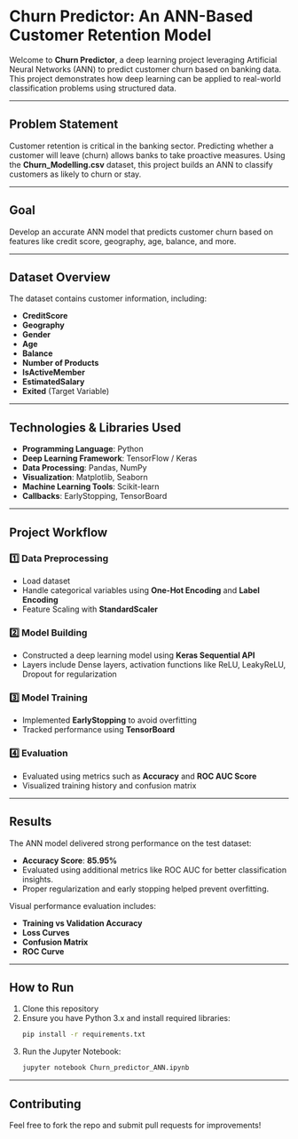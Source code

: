 # Churn Predictor: An ANN-Based Customer Retention Model

Welcome to **Churn Predictor**, a deep learning project leveraging Artificial Neural Networks (ANN) to predict customer churn based on banking data. This project demonstrates how deep learning can be applied to real-world classification problems using structured data.

---

## Problem Statement

Customer retention is critical in the banking sector. Predicting whether a customer will leave (churn) allows banks to take proactive measures. Using the **Churn_Modelling.csv** dataset, this project builds an ANN to classify customers as likely to churn or stay.

---

## Goal
Develop an accurate ANN model that predicts customer churn based on features like credit score, geography, age, balance, and more.

---

## Dataset Overview
The dataset contains customer information, including:

- **CreditScore**
- **Geography**
- **Gender**
- **Age**
- **Balance**
- **Number of Products**
- **IsActiveMember**
- **EstimatedSalary**
- **Exited** (Target Variable)

---

## Technologies & Libraries Used
- **Programming Language**: Python
- **Deep Learning Framework**: TensorFlow / Keras
- **Data Processing**: Pandas, NumPy
- **Visualization**: Matplotlib, Seaborn
- **Machine Learning Tools**: Scikit-learn
- **Callbacks**: EarlyStopping, TensorBoard

---

## Project Workflow

### 1️⃣ Data Preprocessing
- Load dataset
- Handle categorical variables using **One-Hot Encoding** and **Label Encoding**
- Feature Scaling with **StandardScaler**

### 2️⃣ Model Building
- Constructed a deep learning model using **Keras Sequential API**
- Layers include Dense layers, activation functions like ReLU, LeakyReLU, Dropout for regularization

### 3️⃣ Model Training
- Implemented **EarlyStopping** to avoid overfitting
- Tracked performance using **TensorBoard**

### 4️⃣ Evaluation
- Evaluated using metrics such as **Accuracy** and **ROC AUC Score**
- Visualized training history and confusion matrix

---

## Results
The ANN model delivered strong performance on the test dataset:

- **Accuracy Score**: **85.95%**
- Evaluated using additional metrics like ROC AUC for better classification insights.
- Proper regularization and early stopping helped prevent overfitting.

Visual performance evaluation includes:

- **Training vs Validation Accuracy**
- **Loss Curves**
- **Confusion Matrix**
- **ROC Curve**

---

## How to Run
1. Clone this repository
2. Ensure you have Python 3.x and install required libraries:
   ```bash
   pip install -r requirements.txt
   ```
3. Run the Jupyter Notebook:
   ```bash
   jupyter notebook Churn_predictor_ANN.ipynb
   ```

---

## Contributing
Feel free to fork the repo and submit pull requests for improvements!

